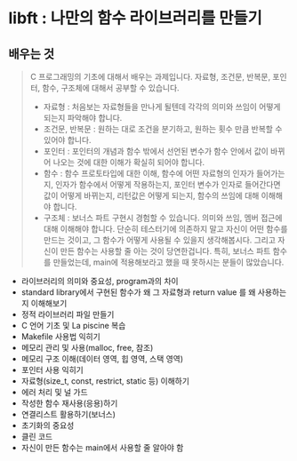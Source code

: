 # libft : 나만의 함수 라이브러리를 만들기

## 배우는 것

> C 프로그래밍의 기초에 대해서 배우는 과제입니다.
> 자료형, 조건문, 반복문, 포인터, 함수, 구조체에 대해서 공부할 수 있습니다.
> - 자료형 : 처음보는 자료형들을 만나게 될텐데 각각의 의미와 쓰임이 어떻게 되는지 파악해야 합니다.
> - 조건문, 반복문 : 원하는 대로 조건을 분기하고, 원하는 횟수 만큼 반복할 수 있어야 합니다.
> - 포인터 : 포인터의 개념과 함수 밖에서 선언된 변수가 함수 안에서 값이 바뀌어 나오는 것에 대한 이해가 확실히 되어야 합니다.
> - 함수 : 함수 프로토타입에 대한 이해, 함수에 어떤 자료형의 인자가 들어가는지, 인자가 함수에서 어떻게 작용하는지, 포인터 변수가 인자로 들어간다면 값이 어떻게 바뀌는지, 리턴값은 어떻게 되는지, 함수의 쓰임에 대해 이해해야 합니다.
> - 구조체 : 보너스 파트 구현시 경험할 수 있습니다. 의미와 쓰임, 멤버 접근에 대해 이해해야 합니다.
> 단순히 테스터기에 의존하지 말고 자신이 어떤 함수를 만드는 것이고, 그 함수가 어떻게 사용될 수 있을지 생각해봅시다. 그리고 자신이 만든 함수는 사용할 줄 아는 것이 당연한겁니다. 특히, 보너스 파트 함수를 만들었는데, main에 적용해보라고 했을 때 못하시는 분들이 많았습니다.

- 라이브러리의 의미와 중요성, program과의 차이
- standard library에서 구현된 함수가 왜 그 자료형과 return value 를 왜 사용하는지 이해해보기
- 정적 라이브러리 파일 만들기
- C 언어 기초 및 La piscine 복습
- Makefile 사용법 익히기
- 메모리 관리 및 사용(malloc, free, 참조)
- 메모리 구조 이해(데이터 영역, 힙 영역, 스택 영역)
- 포인터 사용 익히기
- 자료형(size_t, const, restrict, static 등) 이해하기
- 에러 처리 및 널 가드
- 작성한 함수 재사용(응용)하기
- 연결리스트 활용하기(보너스)
- 초기화의 중요성
- 클린 코드
- 자신이 만든 함수는 main에서 사용할 줄 알아야 함
